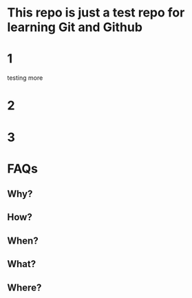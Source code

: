 # This repo is just a test repo for learning Git and Github

# 1

testing more

# 2

# 3

# FAQs

## Why?

## How?

## When?

## What?

## Where?
